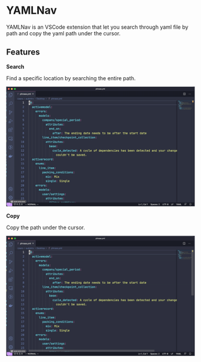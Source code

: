 # YAMLNav

YAMLNav is an VSCode extension that let you search through yaml file by path and copy the yaml path
under the cursor.
## Features

**Search**

Find a specific location by searching the entire path.

![YAMLNav Search](./images/search.gif)

**Copy**

Copy the path under the cursor.

![YAMLNav Copy](./images/copy.gif)
